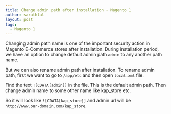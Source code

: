 ```yaml
---
title: Change admin path after installation - Magento 1
author: sarathlal
layout: post
tags:
  - Magento 1
---
```

Changing admin path name is one of the important security action in Magento E-Commerce stores after installation. During installation period, we have an option to change default admin path `admin` to any another path name.

But we can also rename admin path after installation. To rename admin path, first we want to go to `/app/etc` and then open `local.xml` file.

Find the text `![CDATA[admin]]` in the file. This is the default admin path. Then change admin name to some other name like kap_store etc. 

So it will look like `![CDATA[kap_store]]` and admin url will be `http://www.our-domain.com/kap_store`.
